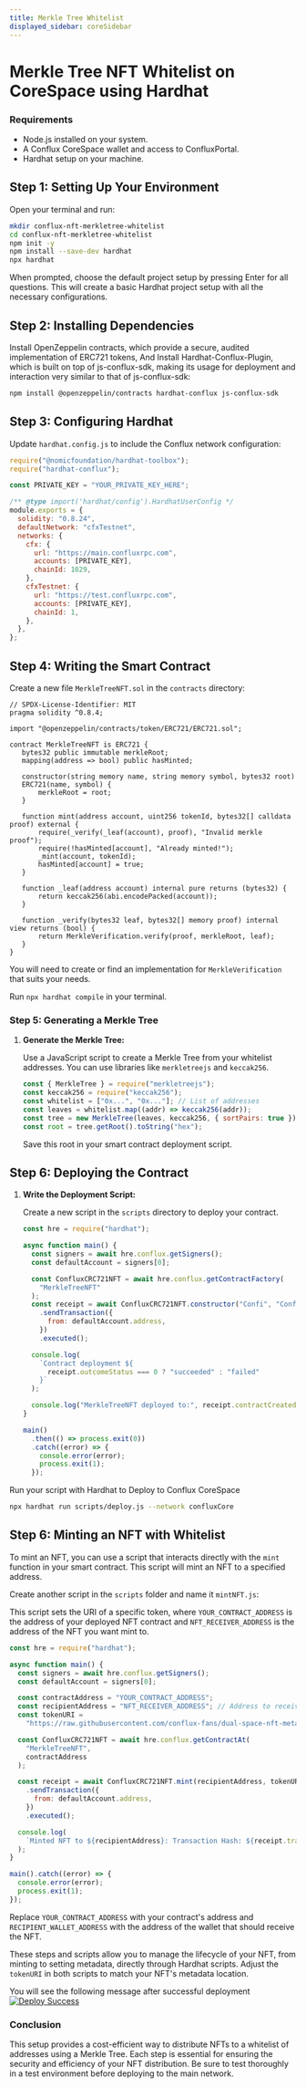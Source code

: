```yaml
---
title: Merkle Tree Whitelist
displayed_sidebar: coreSidebar
---
```


# Merkle Tree NFT Whitelist on CoreSpace using Hardhat

### Requirements

- Node.js installed on your system.
- A Conflux CoreSpace wallet and access to ConfluxPortal.
- Hardhat setup on your machine.

## Step 1: Setting Up Your Environment

Open your terminal and run:

```bash
mkdir conflux-nft-merkletree-whitelist
cd conflux-nft-merkletree-whitelist
npm init -y
npm install --save-dev hardhat
npx hardhat
```

When prompted, choose the default project setup by pressing Enter for all questions. This will create a basic Hardhat project setup with all the necessary configurations.

## Step 2: Installing Dependencies

Install OpenZeppelin contracts, which provide a secure, audited implementation of ERC721 tokens, And Install Hardhat-Conflux-Plugin, which is built on top of js-conflux-sdk, making its usage for deployment and interaction very similar to that of js-conflux-sdk:

```bash
npm install @openzeppelin/contracts hardhat-conflux js-conflux-sdk
```

## Step 3: Configuring Hardhat

Update `hardhat.config.js` to include the Conflux network configuration:

```javascript
require("@nomicfoundation/hardhat-toolbox");
require("hardhat-conflux");

const PRIVATE_KEY = "YOUR_PRIVATE_KEY_HERE";

/** @type import('hardhat/config').HardhatUserConfig */
module.exports = {
  solidity: "0.8.24",
  defaultNetwork: "cfxTestnet",
  networks: {
    cfx: {
      url: "https://main.confluxrpc.com",
      accounts: [PRIVATE_KEY],
      chainId: 1029,
    },
    cfxTestnet: {
      url: "https://test.confluxrpc.com",
      accounts: [PRIVATE_KEY],
      chainId: 1,
    },
  },
};
```

## Step 4: Writing the Smart Contract

Create a new file `MerkleTreeNFT.sol` in the `contracts` directory:

```solidity
// SPDX-License-Identifier: MIT
pragma solidity ^0.8.4;

import "@openzeppelin/contracts/token/ERC721/ERC721.sol";

contract MerkleTreeNFT is ERC721 {
   bytes32 public immutable merkleRoot;
   mapping(address => bool) public hasMinted;

   constructor(string memory name, string memory symbol, bytes32 root)
   ERC721(name, symbol) {
       merkleRoot = root;
   }

   function mint(address account, uint256 tokenId, bytes32[] calldata proof) external {
       require(_verify(_leaf(account), proof), "Invalid merkle proof");
       require(!hasMinted[account], "Already minted!");
       _mint(account, tokenId);
       hasMinted[account] = true;
   }

   function _leaf(address account) internal pure returns (bytes32) {
       return keccak256(abi.encodePacked(account));
   }

   function _verify(bytes32 leaf, bytes32[] memory proof) internal view returns (bool) {
       return MerkleVerification.verify(proof, merkleRoot, leaf);
   }
}
```

You will need to create or find an implementation for `MerkleVerification` that suits your needs.

Run `npx hardhat compile` in your terminal.

### Step 5: Generating a Merkle Tree

1. **Generate the Merkle Tree:**

   Use a JavaScript script to create a Merkle Tree from your whitelist addresses. You can use libraries like `merkletreejs` and `keccak256`.

   ```javascript
   const { MerkleTree } = require("merkletreejs");
   const keccak256 = require("keccak256");
   const whitelist = ["0x...", "0x..."]; // List of addresses
   const leaves = whitelist.map((addr) => keccak256(addr));
   const tree = new MerkleTree(leaves, keccak256, { sortPairs: true });
   const root = tree.getRoot().toString("hex");
   ```

   Save this root in your smart contract deployment script.

## Step 6: Deploying the Contract

1. **Write the Deployment Script:**

   Create a new script in the `scripts` directory to deploy your contract.

   ```javascript
   const hre = require("hardhat");

   async function main() {
     const signers = await hre.conflux.getSigners();
     const defaultAccount = signers[0];

     const ConfluxCRC721NFT = await hre.conflux.getContractFactory(
       "MerkleTreeNFT"
     );
     const receipt = await ConfluxCRC721NFT.constructor("Confi", "Confi", "0x123..."); // Use your Merkle root)
       .sendTransaction({
         from: defaultAccount.address,
       })
       .executed();

     console.log(
       `Contract deployment ${
         receipt.outcomeStatus === 0 ? "succeeded" : "failed"
       }`
     );

     console.log("MerkleTreeNFT deployed to:", receipt.contractCreated);
   }

   main()
     .then(() => process.exit(0))
     .catch((error) => {
       console.error(error);
       process.exit(1);
     });
   ```

Run your script with Hardhat to Deploy to Conflux CoreSpace

```bash
npx hardhat run scripts/deploy.js --network confluxCore
```

## Step 6: Minting an NFT with Whitelist

To mint an NFT, you can use a script that interacts directly with the `mint` function in your smart contract. This script will mint an NFT to a specified address.

Create another script in the `scripts` folder and name it `mintNFT.js`:

This script sets the URI of a specific token, where `YOUR_CONTRACT_ADDRESS` is the address of your deployed NFT contract and `NFT_RECEIVER_ADDRESS` is the address of the NFT you want mint to.

```javascript
const hre = require("hardhat");

async function main() {
  const signers = await hre.conflux.getSigners();
  const defaultAccount = signers[0];

  const contractAddress = "YOUR_CONTRACT_ADDRESS";
  const recipientAddress = "NFT_RECEIVER_ADDRESS"; // Address to receive the NFT
  const tokenURI =
    "https://raw.githubusercontent.com/conflux-fans/dual-space-nft-metadata/main/2023040104"; //  Replace the example tokenURI with the actual metadata URI for the NFT

  const ConfluxCRC721NFT = await hre.conflux.getContractAt(
    "MerkleTreeNFT",
    contractAddress
  );

  const receipt = await ConfluxCRC721NFT.mint(recipientAddress, tokenURI)
    .sendTransaction({
      from: defaultAccount.address,
    })
    .executed();

  console.log(
    `Minted NFT to ${recipientAddress}: Transaction Hash: ${receipt.transactionHash}`
  );
}

main().catch((error) => {
  console.error(error);
  process.exit(1);
});
```

Replace `YOUR_CONTRACT_ADDRESS` with your contract's address and `RECIPIENT_WALLET_ADDRESS` with the address of the wallet that should receive the NFT.

These steps and scripts allow you to manage the lifecycle of your NFT, from minting to setting metadata, directly through Hardhat scripts. Adjust the `tokenURI` in both scripts to match your NFT's metadata location.

You will see the following message after successful deployment
[![Deploy Success](../imgs/nft-tutorials/deploy-success.png)](../imgs/nft-tutorials/deploy-success.png)

### Conclusion

This setup provides a cost-efficient way to distribute NFTs to a whitelist of addresses using a Merkle Tree. Each step is essential for ensuring the security and efficiency of your NFT distribution. Be sure to test thoroughly in a test environment before deploying to the main network.
